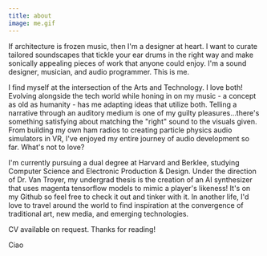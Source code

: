 ```yaml
---
title: about
image: me.gif
---
```

If architecture is frozen music, then I'm a designer at heart. I want to curate tailored soundscapes that tickle your ear drums in the right way and make sonically appealing pieces of work that anyone could enjoy. I'm a sound designer, musician, and audio programmer. This is me.

I find myself at the intersection of the Arts and Technology. I love both! Evolving alongside the tech world while honing in on my music - a concept as old as humanity - has me adapting ideas that utilize both. Telling a narrative through an auditory medium is one of my guilty pleasures...there's something satisfying about matching the "right" sound to the visuals given. From building my own ham radios to creating particle physics audio simulators in VR, I've enjoyed my entire journey of audio development so far. What's not to love? 

I'm currently pursuing a dual degree at Harvard and Berklee, studying Computer Science and Electronic Production & Design. Under the direction of Dr. Van Troyer, my undergrad thesis is the creation of an AI synthesizer that uses magenta tensorflow models to mimic a player's likeness! It's on my Github so feel free to check it out and tinker with it.
In another life, I'd love to travel around the world to find inspiration at the convergence of traditional art, new media, and emerging technologies.

 

CV available on request. Thanks for reading!
 

Ciao
